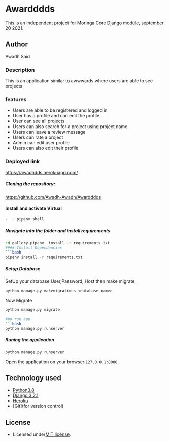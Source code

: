 # Awardddds
This is an Independent project for Moringa Core Django module, september 20 2021.

## Author
Awadh Said

### Description
This is an application similar to awwwards where users are able to see projects

### features
- Users are able to be registered and logged in
- User has a profile and can edit the profile
- User can see all projects
- Users can also search for a project using project name
- Users can leave a review message
- Users can rate a project
- Admin can edit user profile
- Users can also edit their profile

### Deployed link
https://awadhdds.herokuapp.com/

##### Cloning the repository:

https://github.com/Awadh-Awadh/Awardddds

#### Install and activate Virtual
 ```bash 
-  - pipenv shell 
```  

##### Navigate into the folder and install requirements  
 ```bash 
cd gallery pipenv  install -r requirements.txt 
#### Install Dependencies  
 ```bash 
 pipenv install -r requirements.txt 
```  
##### Setup Database  
  SetUp your database User,Password, Host then make migrate  
 ```bash 
python manage.py makemigrations <database name>
 ``` 
 Now Migrate  
 ```bash 
 python manage.py migrate 

### run app
 ```bash 
 python manage.py runserver 
```  
##### Runing the application 
 ```bash 
 python manage.py runserver
```
Open the application on your browser `127.0.0.1:8000`.  

## Technology used  
  
* [Python3.8](https://www.python.org/)  
* [Django 3.2.1](https://docs.djangoproject.com/en/3.0/) 
* [Heroku](https://heroku.com)  
* [Git](for version control)

## License

- Licensed under[MIT license](license).
